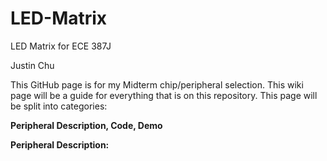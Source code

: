 # LED-Matrix
LED Matrix for ECE 387J

Justin Chu

This GitHub page is for my Midterm chip/peripheral selection.
This wiki page will be a guide for everything that is on this repository.
This page will be split into categories:

**Peripheral Description, Code, Demo**

**Peripheral Description:**


